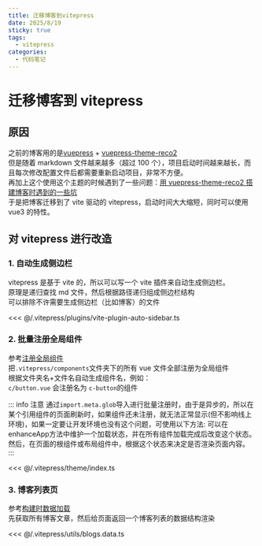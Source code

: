 ```yaml
---
title: 迁移博客到vitepress
date: 2025/8/19
sticky: true
tags:
  - vitepress
categories:
  - 代码笔记
---
```


# 迁移博客到 vitepress

## 原因

之前的博客用的是[vuepress](https://v2.vuepress.vuejs.org/zh/) + [vuepress-theme-reco2](https://theme-reco.vuejs.press/)  
但是随着 markdown 文件越来越多（超过 100 个），项目启动时间越来越长，而且每次修改配置文件后都需要重新启动项目，非常不方便。  
再加上这个使用这个主题的时候遇到了一些问题：[用 vuepress-theme-reco2 搭建博客时遇到的一些坑](/blogs/vuepress-reco)  
于是把博客迁移到了 vite 驱动的 vitepress，启动时间大大缩短，同时可以使用 vue3 的特性。

## 对 vitepress 进行改造

### 1. 自动生成侧边栏

vitepress 是基于 vite 的，所以可以写一个 vite 插件来自动生成侧边栏。  
原理是递归查找 md 文件，然后根据路径递归组成侧边栏结构  
可以排除不许需要生成侧边栏（比如博客）的文件

<<< @/.vitepress/plugins/vite-plugin-auto-sidebar.ts

### 2. 批量注册全局组件

参考[注册全局组件](https://vitepress.dev/guide/extending-default-theme#global-components)  
把`.vitepress/components`文件夹下的所有 vue 文件全部注册为全局组件  
根据文件夹名+文件名自动生成组件名，例如：  
`c/button.vue` 会注册名为 `c-button`的组件

::: info 注意
通过`import.meta.glob`导入进行批量注册时，由于是异步的，所以在某个引用组件的页面刷新时，如果组件还未注册，就无法正常显示(但不影响线上环境)，如果一定要让开发环境也没有这个问题，可使用以下方法: 可以在enhanceApp方法中维护一个加载状态，并在所有组件加载完成后改变这个状态。然后，在页面的根组件或布局组件中，根据这个状态来决定是否渲染页面内容。
:::

<<< @/.vitepress/theme/index.ts

### 3. 博客列表页
参考[构建时数据加载](https://vitejs.cn/vitepress/guide/data-loading)  
先获取所有博客文章，然后给页面返回一个博客列表的数据结构渲染  

<<< @/.vitepress/utils/blogs.data.ts
